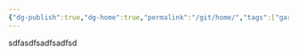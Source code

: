 ```yaml
---
{"dg-publish":true,"dg-home":true,"permalink":"/git/home/","tags":["gardenEntry"],"dgPassFrontmatter":true,"noteIcon":"","created":"2024-08-18T14:17:24.665+09:00","updated":"2024-08-18T14:30:33.607+09:00"}
---
```


sdfasdfsadfsadfsd
